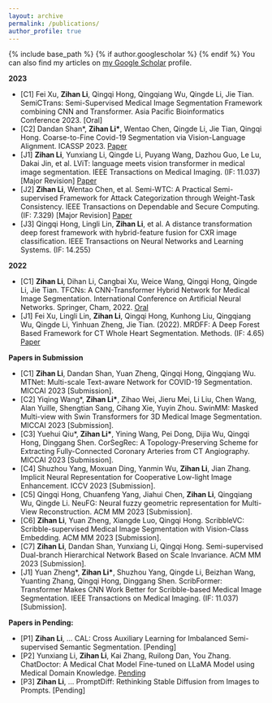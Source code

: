 ```yaml
---
layout: archive
permalink: /publications/
author_profile: true
---
```

<!-- title: "Publications" -->
{% include base_path %}
{% if author.googlescholar %}
{% endif %}
You can also find my articles on [my Google Scholar](https://scholar.google.com/citations?hl=en&user=KoY6bW8AAAAJ) profile.

**2023**
* [C1] Fei Xu, **Zihan Li**, Qingqi Hong, Qingqiang Wu, Qingde Li, Jie Tian. SemiCTrans: Semi-Supervised Medical Image Segmentation Framework combining CNN and Transformer. Asia Pacific Bioinformatics Conference 2023. [Oral]
* [C2] Dandan Shan\*, **Zihan Li\***, Wentao Chen, Qingde Li, Jie Tian, Qingqi Hong. Coarse-to-Fine Covid-19 Segmentation via Vision-Language Alignment. ICASSP 2023. [Paper](https://arxiv.org/abs/2303.00279)
* [J1] **Zihan Li**, Yunxiang Li, Qingde Li, Puyang Wang, Dazhou Guo, Le Lu, Dakai Jin, et al. LViT: language meets vision transformer in medical image segmentation. IEEE Transactions on Medical Imaging. (IF: 11.037) [Major Revision] [Paper](https://arxiv.org/abs/2206.14718)
* [J2] **Zihan Li**, Wentao Chen, et al. Semi-WTC: A Practical Semi-supervised Framework for Attack Categorization through Weight-Task Consistency. IEEE Transactions on Dependable and Secure Computing. (IF: 7.329) [Major Revision] [Paper](https://arxiv.org/abs/2205.09669)
* [J3] Qingqi Hong, Lingli Lin, **Zihan Li**, et al. A distance transformation deep forest framework with hybrid-feature fusion for CXR image classification. IEEE Transactions on Neural Networks and Learning Systems. (IF: 14.255)

**2022**
* [C1] **Zihan Li**, Dihan Li, Cangbai Xu, Weice Wang, Qingqi Hong, Qingde Li, Jie Tian. TFCNs: A CNN-Transformer Hybrid Network for Medical Image Segmentation. International Conference on Artificial Neural Networks. Springer, Cham, 2022. [Oral](https://link.springer.com/chapter/10.1007/978-3-031-15937-4_65)
* [J1] Fei Xu, Lingli Lin, **Zihan Li**, Qingqi Hong, Kunhong Liu, Qingqiang Wu, Qingde Li, Yinhuan Zheng, Jie Tian. (2022). MRDFF: A Deep Forest Based Framework for CT Whole Heart Segmentation. Methods. (IF: 4.65) [Paper](https://www.sciencedirect.com/science/article/pii/S1046202322002286)

**Papers in Submission**
* [C1] **Zihan Li**, Dandan Shan, Yuan Zheng, Qingqi Hong, Qingqiang Wu. MTNet: Multi-scale Text-aware Network for COVID-19 Segmentation. MICCAI 2023 [Submission].
* [C2] Yiqing Wang\*, **Zihan Li\***, Zihao Wei, Jieru Mei, Li Liu, Chen Wang, Alan Yuille, Shengtian Sang, Cihang Xie, Yuyin Zhou. SwinMM: Masked Multi-view with Swin Transformers for 3D Medical Image Segmentation. MICCAI 2023 [Submission].
* [C3] Yuehui Qiu\*, **Zihan Li\***, Yining Wang, Pei Dong, Dijia Wu, Qingqi Hong, Dinggang Shen. CorSegRec: A Topology-Preserving Scheme for Extracting Fully-Connected Coronary Arteries from CT Angiography. MICCAI 2023 [Submission].
* [C4] Shuzhou Yang, Moxuan Ding, Yanmin Wu, **Zihan Li**, Jian Zhang. Implicit Neural Representation for Cooperative Low-light Image Enhancement. ICCV 2023 [Submission].
* [C5] Qingqi Hong, Chuanfeng Yang, Jiahui Chen, **Zihan Li**, Qingqiang Wu, Qingde Li. NeuFG: Neural fuzzy geometric representation for Multi-View Reconstruction. ACM MM 2023 [Submission].
* [C6] **Zihan Li**, Yuan Zheng, Xiangde Luo, Qingqi Hong. ScribbleVC: Scribble-supervised Medical Image Segmentation with Vision-Class Embedding. ACM MM 2023 [Submission].
* [C7] **Zihan Li**, Dandan Shan, Yunxiang Li, Qingqi Hong. Semi-supervised Dual-branch Hierarchical Network Based on Scale Invariance. ACM MM 2023 [Submission].
* [J1] Yuan Zheng\*, **Zihan Li\***, Shuzhou Yang, Qingde Li, Beizhan Wang, Yuanting Zhang, Qingqi Hong, Dinggang Shen. ScribFormer: Transformer Makes CNN Work Better for Scribble-based Medical Image Segmentation. IEEE Transactions on Medical Imaging. (IF: 11.037) [Submission].

**Papers in Pending:**
* [P1] **Zihan Li**, ... CAL: Cross Auxiliary Learning for Imbalanced Semi-supervised Semantic Segmentation. [Pending]
* [P2] Yunxiang Li, **Zihan Li**, Kai Zhang, Ruilong Dan, You Zhang. ChatDoctor: A Medical Chat Model Fine-tuned on LLaMA Model using Medical Domain Knowledge. [Pending](https://arxiv.org/abs/2303.14070)
* [P3] **Zihan Li**, ... PromptDiff: Rethinking Stable Diffusion from Images to Prompts. [Pending]
<!-- * [P3] **Zihan Li**, ... Can More Tasks Compensate for Fewer Labels in Medical Image Segmentation? -->
